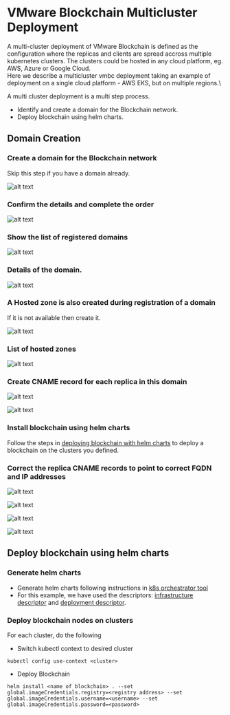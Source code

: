 # VMware Blockchain Multicluster Deployment
A multi-cluster deployment of VMware Blockchain is defined as the configuration where the replicas and clients are spread accross multiple kubernetes clusters. The clusters could be hosted in any cloud platform, eg. AWS, Azure or Google Cloud.\
Here we describe a multicluster vmbc deployment taking an example of deployment on a single cloud platform - AWS EKS, but on multiple regions.\

A multi cluster deployment is a multi step process. 
- Identify and create a domain for the Blockchain network.
- Deploy blockchain using helm charts.

## Domain Creation
### Create a domain for the Blockchain network
Skip this step if you have a domain already.

![alt text][domain_1]
  
[domain_1]: https://github.com/vmware-samples/vmware-blockchain-samples/blob/stage-eth-dev/vmbc-ethereum/vmbc-deployment/vmbc-k8s-orchestrator-tool/vmbc-multicluster-deployment/images/AWS_DOMAIN_1.png "EKS domain 1"

### Confirm the details and complete the order

![alt text][domain_2]
  
[domain_2]: https://github.com/vmware-samples/vmware-blockchain-samples/blob/stage-eth-dev/vmbc-ethereum/vmbc-deployment/vmbc-k8s-orchestrator-tool/vmbc-multicluster-deployment/images/AWS_DOMAIN_2.png "EKS domain 2"

### Show the list of registered domains

![alt text][domain_3]
  
[domain_3]: https://github.com/vmware-samples/vmware-blockchain-samples/blob/stage-eth-dev/vmbc-ethereum/vmbc-deployment/vmbc-k8s-orchestrator-tool/vmbc-multicluster-deployment/images/AWS_DOMAIN_3.png "EKS domain 3"

### Details of the domain.

![alt text][domain_4]
  
[domain_4]: https://github.com/vmware-samples/vmware-blockchain-samples/blob/stage-eth-dev/vmbc-ethereum/vmbc-deployment/vmbc-k8s-orchestrator-tool/vmbc-multicluster-deployment/images/AWS_DOMAIN_4.png "EKS domain 4"

### A Hosted zone is also created during registration of a domain
If it is not available then create it.

![alt text][hosted_zone_1]
  
[hosted_zone_1]: https://github.com/vmware-samples/vmware-blockchain-samples/blob/stage-eth-dev/vmbc-ethereum/vmbc-deployment/vmbc-k8s-orchestrator-tool/vmbc-multicluster-deployment/images/AWS_HOSTED_ZONE_1.png "EKS hosted zone 1"

### List of hosted zones

![alt text][hosted_zone_2]
  
[hosted_zone_2]: https://github.com/vmware-samples/vmware-blockchain-samples/blob/stage-eth-dev/vmbc-ethereum/vmbc-deployment/vmbc-k8s-orchestrator-tool/vmbc-multicluster-deployment/images/AWS_HOSTED_ZONE_2.png "EKS hosted zone 2"

### Create CNAME record for each replica in this domain

![alt text][cname_1]
  
[cname_1]: https://github.com/vmware-samples/vmware-blockchain-samples/blob/stage-eth-dev/vmbc-ethereum/vmbc-deployment/vmbc-k8s-orchestrator-tool/vmbc-multicluster-deployment/images/AWS_CNAME_1.png "EKS cname 1"

![alt text][cname_2]
  
[cname_2]: https://github.com/vmware-samples/vmware-blockchain-samples/blob/stage-eth-dev/vmbc-ethereum/vmbc-deployment/vmbc-k8s-orchestrator-tool/vmbc-multicluster-deployment/images/AWS_CNAME_2.png "EKS cname 2"

### Install blockchain using helm charts
Follow the steps in [deploying blockchain with helm charts](#deploy-blockchain-using-helm-charts) to deploy a blockchain on the clusters you defined.

### Correct the replica CNAME records to point to correct FQDN and IP addresses

![alt text][cname_3]
  
[cname_3]: https://github.com/vmware-samples/vmware-blockchain-samples/blob/stage-eth-dev/vmbc-ethereum/vmbc-deployment/vmbc-k8s-orchestrator-tool/vmbc-multicluster-deployment/images/AWS_CNAME_3.png "EKS cname 3"

![alt text][cname_4]
  
[cname_4]: https://github.com/vmware-samples/vmware-blockchain-samples/blob/stage-eth-dev/vmbc-ethereum/vmbc-deployment/vmbc-k8s-orchestrator-tool/vmbc-multicluster-deployment/images/AWS_CNAME_4.png "EKS cname 4"

![alt text][cname_5]
  
[cname_5]: https://github.com/vmware-samples/vmware-blockchain-samples/blob/stage-eth-dev/vmbc-ethereum/vmbc-deployment/vmbc-k8s-orchestrator-tool/vmbc-multicluster-deployment/images/AWS_CNAME_5.png "EKS cname 5"

![alt text][cname_6]
  
[cname_6]: https://github.com/vmware-samples/vmware-blockchain-samples/blob/stage-eth-dev/vmbc-ethereum/vmbc-deployment/vmbc-k8s-orchestrator-tool/vmbc-multicluster-deployment/images/AWS_CNAME_6.png "EKS cname 6"

## Deploy blockchain using helm charts

### Generate helm charts

- Generate helm charts following instructions in [k8s orchestrator tool](./../helm-chart/readme.md)
- For this example, we have used the descriptors: [infrastructure descriptor](./../sample-descriptors/multicluster-deployment/infrastructure.json) and [deployment descriptor](./../sample-descriptors/multicluster-deployment/deployment.json).

### Deploy blockchain nodes on clusters

For each cluster, do the following
- Switch kubectl context to desired cluster
```
kubectl config use-context <cluster>
```
- Deploy Blockchain
```
helm install <name of blockchain> . --set global.imageCredentials.registry=<registry address> --set global.imageCredentials.username=<username> --set global.imageCredentials.password=<password>
```
